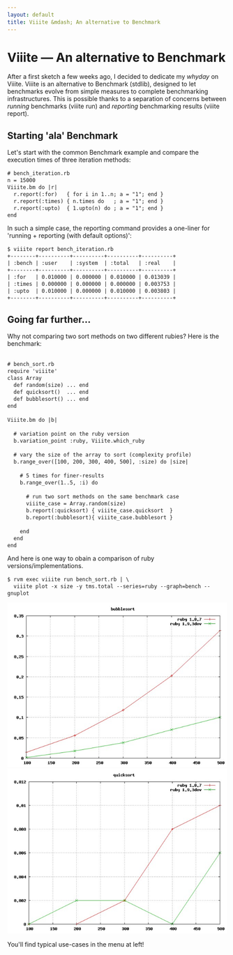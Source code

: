 ```yaml
---
layout: default
title: Viiite &mdash; An alternative to Benchmark
---
```

# Viiite &mdash; An alternative to Benchmark

After a first sketch a few weeks ago, I decided to dedicate my *whyday* on Viiite. Viiite is an alternative to Benchmark (stdlib), designed to let benchmarks evolve from simple measures to complete benchmarking infrastructures. This is possible thanks to a separation of concerns between *running* benchmarks (viiite run) and *reporting* benchmarking results (viiite report). 

## Starting 'ala' Benchmark

Let's start with the common Benchmark example and compare the execution times of three iteration methods:

    # bench_iteration.rb
    n = 15000
    Viiite.bm do |r|
      r.report(:for)   { for i in 1..n; a = "1"; end }
      r.report(:times) { n.times do   ; a = "1"; end }
      r.report(:upto)  { 1.upto(n) do ; a = "1"; end }
    end

In such a simple case, the reporting command provides a one-liner for 'running + reporting (with default options)':

    $ viiite report bench_iteration.rb
    +--------+----------+----------+----------+----------+
    | :bench | :user    | :system  | :total   | :real    |
    +--------+----------+----------+----------+----------+
    | :for   | 0.010000 | 0.000000 | 0.010000 | 0.013039 |
    | :times | 0.000000 | 0.000000 | 0.000000 | 0.003753 |
    | :upto  | 0.010000 | 0.000000 | 0.010000 | 0.003803 |
    +--------+----------+----------+----------+----------+

## Going far further...

Why not comparing two sort methods on two different rubies? Here is the benchmark:

<pre><code class="ruby">
# bench_sort.rb
require 'viiite'
class Array
  def random(size) ... end 
  def quicksort()  ... end
  def bubblesort() ... end
end

Viiite.bm do |b|

  # variation point on the ruby version
  b.variation_point :ruby, Viiite.which_ruby

  # vary the size of the array to sort (complexity profile)
  b.range_over([100, 200, 300, 400, 500], :size) do |size|
    
    # 5 times for finer-results
    b.range_over(1..5, :i) do

      # run two sort methods on the same benchmark case
      viiite_case = Array.random(size)
      b.report(:quicksort) { viiite_case.quicksort  }
      b.report(:bubblesort){ viiite_case.bubblesort }

    end
  end
end
</code></pre>

And here is one way to obain a comparison of ruby versions/implementations.

    $ rvm exec viiite run bench_sort.rb | \
      viiite plot -x size -y tms.total --series=ruby --graph=bench --gnuplot

![Comparing Bubblesort complexity with Viiite](images/bubblesort-rubies.jpeg)
![Comparing Quicksort complexity with Viiite](images/quicksort-rubies.jpeg)

You'll find typical use-cases in the menu at left!
